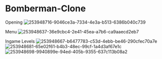 # Bomberman-Clone

Opening
![253948716-9046ce3a-7334-4e3a-b513-6386b040c739](https://github.com/uznkaya/Bomberman-Clone/assets/105919067/ef22c086-2d1d-461e-8f8f-a96a7f7ec88f)

Menu
![253948637-36e9cbc4-2e41-45ea-a7b6-ca9aaecd2eb7](https://github.com/uznkaya/Bomberman-Clone/assets/105919067/4ba3449f-2d94-4247-8ef2-b334e411234a)

Ingame Levels
![253948667-b6477783-c53d-4ebb-be46-290cfec70a7e](https://github.com/uznkaya/Bomberman-Clone/assets/105919067/fc972df3-6364-4b73-b994-8f406dbcccdd)
![253948681-65e02f61-b4b3-48ec-99cf-1a4d3af67e1c](https://github.com/uznkaya/Bomberman-Clone/assets/105919067/154fc6c8-8869-4758-99c4-87183185d8ac)
![253948698-9940899e-94ed-405b-9355-637c113b08a2](https://github.com/uznkaya/Bomberman-Clone/assets/105919067/db1fde69-3211-4c20-97c7-55671192f1dd)
